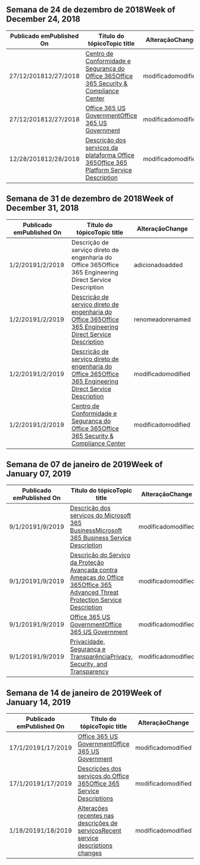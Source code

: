 <!-- This file is generated automatically each week. Changes made to this file will be overwritten.-->




## <a name="week-of-december-24-2018"></a><span data-ttu-id="b0f0d-101">Semana de 24 de dezembro de 2018</span><span class="sxs-lookup"><span data-stu-id="b0f0d-101">Week of December 24, 2018</span></span>


| <span data-ttu-id="b0f0d-102">Publicado em</span><span class="sxs-lookup"><span data-stu-id="b0f0d-102">Published On</span></span> |<span data-ttu-id="b0f0d-103">Título do tópico</span><span class="sxs-lookup"><span data-stu-id="b0f0d-103">Topic title</span></span> | <span data-ttu-id="b0f0d-104">Alteração</span><span class="sxs-lookup"><span data-stu-id="b0f0d-104">Change</span></span> |
|------|------------|--------|
| <span data-ttu-id="b0f0d-105">27/12/2018</span><span class="sxs-lookup"><span data-stu-id="b0f0d-105">12/27/2018</span></span> | [<span data-ttu-id="b0f0d-106">Centro de Conformidade e Segurança do Office 365</span><span class="sxs-lookup"><span data-stu-id="b0f0d-106">Office 365 Security & Compliance Center</span></span>](/Office365/ServiceDescriptions/office-365-platform-service-description/office-365-securitycompliance-center) | <span data-ttu-id="b0f0d-107">modificado</span><span class="sxs-lookup"><span data-stu-id="b0f0d-107">modified</span></span> |
| <span data-ttu-id="b0f0d-108">27/12/2018</span><span class="sxs-lookup"><span data-stu-id="b0f0d-108">12/27/2018</span></span> | [<span data-ttu-id="b0f0d-109">Office 365 US Government</span><span class="sxs-lookup"><span data-stu-id="b0f0d-109">Office 365 US Government</span></span>](/Office365/ServiceDescriptions/office-365-platform-service-description/office-365-us-government/office-365-us-government) | <span data-ttu-id="b0f0d-110">modificado</span><span class="sxs-lookup"><span data-stu-id="b0f0d-110">modified</span></span> |
| <span data-ttu-id="b0f0d-111">12/28/2018</span><span class="sxs-lookup"><span data-stu-id="b0f0d-111">12/28/2018</span></span> | [<span data-ttu-id="b0f0d-112">Descrição dos serviços da plataforma Office 365</span><span class="sxs-lookup"><span data-stu-id="b0f0d-112">Office 365 Platform Service Description</span></span>](/Office365/ServiceDescriptions/office-365-platform-service-description/office-365-platform-service-description) | <span data-ttu-id="b0f0d-113">modificado</span><span class="sxs-lookup"><span data-stu-id="b0f0d-113">modified</span></span> |


## <a name="week-of-december-31-2018"></a><span data-ttu-id="b0f0d-114">Semana de 31 de dezembro de 2018</span><span class="sxs-lookup"><span data-stu-id="b0f0d-114">Week of December 31, 2018</span></span>


| <span data-ttu-id="b0f0d-115">Publicado em</span><span class="sxs-lookup"><span data-stu-id="b0f0d-115">Published On</span></span> |<span data-ttu-id="b0f0d-116">Título do tópico</span><span class="sxs-lookup"><span data-stu-id="b0f0d-116">Topic title</span></span> | <span data-ttu-id="b0f0d-117">Alteração</span><span class="sxs-lookup"><span data-stu-id="b0f0d-117">Change</span></span> |
|------|------------|--------|
| <span data-ttu-id="b0f0d-118">1/2/2019</span><span class="sxs-lookup"><span data-stu-id="b0f0d-118">1/2/2019</span></span> | <span data-ttu-id="b0f0d-119">Descrição de serviço direto de engenharia do Office 365</span><span class="sxs-lookup"><span data-stu-id="b0f0d-119">Office 365 Engineering Direct Service Description</span></span> | <span data-ttu-id="b0f0d-120">adicionado</span><span class="sxs-lookup"><span data-stu-id="b0f0d-120">added</span></span> |
| <span data-ttu-id="b0f0d-121">1/2/2019</span><span class="sxs-lookup"><span data-stu-id="b0f0d-121">1/2/2019</span></span> | [<span data-ttu-id="b0f0d-122">Descrição de serviço direto de engenharia do Office 365</span><span class="sxs-lookup"><span data-stu-id="b0f0d-122">Office 365 Engineering Direct Service Description</span></span>](/Office365/ServiceDescriptions/office-365-engineering-direct-service-description) | <span data-ttu-id="b0f0d-123">renomeado</span><span class="sxs-lookup"><span data-stu-id="b0f0d-123">renamed</span></span> |
| <span data-ttu-id="b0f0d-124">1/2/2019</span><span class="sxs-lookup"><span data-stu-id="b0f0d-124">1/2/2019</span></span> | [<span data-ttu-id="b0f0d-125">Descrição de serviço direto de engenharia do Office 365</span><span class="sxs-lookup"><span data-stu-id="b0f0d-125">Office 365 Engineering Direct Service Description</span></span>](/Office365/ServiceDescriptions/office-365-engineering-direct-service-description) | <span data-ttu-id="b0f0d-126">modificado</span><span class="sxs-lookup"><span data-stu-id="b0f0d-126">modified</span></span> |
| <span data-ttu-id="b0f0d-127">1/2/2019</span><span class="sxs-lookup"><span data-stu-id="b0f0d-127">1/2/2019</span></span> | [<span data-ttu-id="b0f0d-128">Centro de Conformidade e Segurança do Office 365</span><span class="sxs-lookup"><span data-stu-id="b0f0d-128">Office 365 Security & Compliance Center</span></span>](/Office365/ServiceDescriptions/office-365-platform-service-description/office-365-securitycompliance-center) | <span data-ttu-id="b0f0d-129">modificado</span><span class="sxs-lookup"><span data-stu-id="b0f0d-129">modified</span></span> |


## <a name="week-of-january-07-2019"></a><span data-ttu-id="b0f0d-130">Semana de 07 de janeiro de 2019</span><span class="sxs-lookup"><span data-stu-id="b0f0d-130">Week of January 07, 2019</span></span>


| <span data-ttu-id="b0f0d-131">Publicado em</span><span class="sxs-lookup"><span data-stu-id="b0f0d-131">Published On</span></span> |<span data-ttu-id="b0f0d-132">Título do tópico</span><span class="sxs-lookup"><span data-stu-id="b0f0d-132">Topic title</span></span> | <span data-ttu-id="b0f0d-133">Alteração</span><span class="sxs-lookup"><span data-stu-id="b0f0d-133">Change</span></span> |
|------|------------|--------|
| <span data-ttu-id="b0f0d-134">9/1/2019</span><span class="sxs-lookup"><span data-stu-id="b0f0d-134">1/9/2019</span></span> | [<span data-ttu-id="b0f0d-135">Descrição dos serviços do Microsoft 365 Business</span><span class="sxs-lookup"><span data-stu-id="b0f0d-135">Microsoft 365 Business Service Description</span></span>](/Office365/ServiceDescriptions/microsoft-365-business-service-description) | <span data-ttu-id="b0f0d-136">modificado</span><span class="sxs-lookup"><span data-stu-id="b0f0d-136">modified</span></span> |
| <span data-ttu-id="b0f0d-137">9/1/2019</span><span class="sxs-lookup"><span data-stu-id="b0f0d-137">1/9/2019</span></span> | [<span data-ttu-id="b0f0d-138">Descrição do Serviço da Proteção Avançada contra Ameaças do Office 365</span><span class="sxs-lookup"><span data-stu-id="b0f0d-138">Office 365 Advanced Threat Protection Service Description</span></span>](/Office365/ServiceDescriptions/office-365-advanced-threat-protection-service-description) | <span data-ttu-id="b0f0d-139">modificado</span><span class="sxs-lookup"><span data-stu-id="b0f0d-139">modified</span></span> |
| <span data-ttu-id="b0f0d-140">9/1/2019</span><span class="sxs-lookup"><span data-stu-id="b0f0d-140">1/9/2019</span></span> | [<span data-ttu-id="b0f0d-141">Office 365 US Government</span><span class="sxs-lookup"><span data-stu-id="b0f0d-141">Office 365 US Government</span></span>](/Office365/ServiceDescriptions/office-365-platform-service-description/office-365-us-government/office-365-us-government) | <span data-ttu-id="b0f0d-142">modificado</span><span class="sxs-lookup"><span data-stu-id="b0f0d-142">modified</span></span> |
| <span data-ttu-id="b0f0d-143">9/1/2019</span><span class="sxs-lookup"><span data-stu-id="b0f0d-143">1/9/2019</span></span> | [<span data-ttu-id="b0f0d-144">Privacidade, Segurança e Transparência</span><span class="sxs-lookup"><span data-stu-id="b0f0d-144">Privacy, Security, and Transparency</span></span>](/Office365/ServiceDescriptions/office-365-platform-service-description/privacy-security-and-transparency) | <span data-ttu-id="b0f0d-145">modificado</span><span class="sxs-lookup"><span data-stu-id="b0f0d-145">modified</span></span> |


## <a name="week-of-january-14-2019"></a><span data-ttu-id="b0f0d-146">Semana de 14 de janeiro de 2019</span><span class="sxs-lookup"><span data-stu-id="b0f0d-146">Week of January 14, 2019</span></span>


| <span data-ttu-id="b0f0d-147">Publicado em</span><span class="sxs-lookup"><span data-stu-id="b0f0d-147">Published On</span></span> |<span data-ttu-id="b0f0d-148">Título do tópico</span><span class="sxs-lookup"><span data-stu-id="b0f0d-148">Topic title</span></span> | <span data-ttu-id="b0f0d-149">Alteração</span><span class="sxs-lookup"><span data-stu-id="b0f0d-149">Change</span></span> |
|------|------------|--------|
| <span data-ttu-id="b0f0d-150">17/1/2019</span><span class="sxs-lookup"><span data-stu-id="b0f0d-150">1/17/2019</span></span> | [<span data-ttu-id="b0f0d-151">Office 365 US Government</span><span class="sxs-lookup"><span data-stu-id="b0f0d-151">Office 365 US Government</span></span>](/Office365/ServiceDescriptions/office-365-platform-service-description/office-365-us-government/office-365-us-government) | <span data-ttu-id="b0f0d-152">modificado</span><span class="sxs-lookup"><span data-stu-id="b0f0d-152">modified</span></span> |
| <span data-ttu-id="b0f0d-153">17/1/2019</span><span class="sxs-lookup"><span data-stu-id="b0f0d-153">1/17/2019</span></span> | [<span data-ttu-id="b0f0d-154">Descrições dos serviços do Office 365</span><span class="sxs-lookup"><span data-stu-id="b0f0d-154">Office 365 Service Descriptions </span></span>](/Office365/ServiceDescriptions/office-365-service-descriptions-technet-library) | <span data-ttu-id="b0f0d-155">modificado</span><span class="sxs-lookup"><span data-stu-id="b0f0d-155">modified</span></span> |
| <span data-ttu-id="b0f0d-156">1/18/2019</span><span class="sxs-lookup"><span data-stu-id="b0f0d-156">1/18/2019</span></span> | [<span data-ttu-id="b0f0d-157">Alterações recentes nas descrições de serviços</span><span class="sxs-lookup"><span data-stu-id="b0f0d-157">Recent service descriptions changes</span></span>](/Office365/ServiceDescriptions/recent-service-descriptions-changes) | <span data-ttu-id="b0f0d-158">modificado</span><span class="sxs-lookup"><span data-stu-id="b0f0d-158">modified</span></span> |
